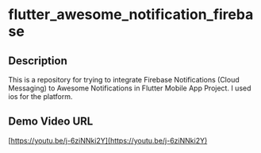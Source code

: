 # flutter_awesome_notification_firebase

## Description

This is a repository for trying to integrate Firebase Notifications (Cloud Messaging) to Awesome Notifications in Flutter Mobile App Project. I used ios for the platform.

## Demo Video URL

[https://youtu.be/j-6ziNNki2Y](https://youtu.be/j-6ziNNki2Y)
